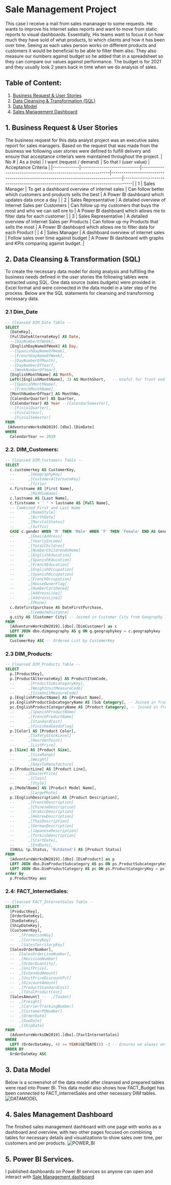 # **Sale Management Project**

<p> This case I receive a mail from sales mananager to some requests. He wants  to improve his internet sales reports and want to move from static reports to visual dashboards.
Essentially, His teams want to focus it on how much they have sold of what products, to which clients and how it has been over time. Seeing as each sales person works on different products and customers it would be beneficial to be able to filter them also. They also measure our numbers against budget so he added that in a spreadsheet so they can compare our values against performance. 
The budget is for 2021 and they usually look 2 years back in time when we do analysis of sales.
</p>

## **Table of Content:**

1. [Business Request & User Stories](#Business-Request-&-User-Stories)
2. [Data Cleansing & Transformation (SQL)](#Data-Cleansing-&-Transformation-(SQL))
3. [Data Model](#Data-Model)
4. [Sales Management Dashboard](#Sales_Management_Dashboard)

## 1. Business Request & User Stories


The business request for this data analyst project was an executive sales report for sales managers. Based on the request that was made from the business we following user stories were defined to fulfill delivery and ensure that acceptance criteria’s were maintained throughout the project.
|     No #    |     As a (role)             |     I want (request / demand)                                |     So that I (user value)                                                        |     Acceptance Criteria                                                          |
|-------------|-----------------------------|--------------------------------------------------------------|-----------------------------------------------------------------------------------|----------------------------------------------------------------------------------|
|     1       |     Sales Manager           |     To get a dashboard overview of   internet sales          |     Can follow better which customers and products sells   the best               |     A Power BI dashboard which updates data once a day                           |
|     2       |     Sales Representative    |     A detailed overview of Internet   Sales per Customers    |     Can follow up my customers that   buys the most and who we can sell ore to    |     A Power BI dashboard which   allows me to filter data   for each customer    |
|     3       |     Sales Representative    |     A detailed overview of Internet   Sales per Products     |     Can follow up my Products that sells the most                                 |     A Power BI dashboard which allows me to filter data   for each Product       |
|     4       |     Sales Manager           |     A dashboard overview of internet   sales                 |     Follow sales over time against budget                                         |     A Power Bi dashboard with graphs and KPIs comparing   against budget.        |

## 2. Data Cleansing & Transformation (SQL)

To create the necessary data model for doing analysis and fulfilling the business needs defined in the user stories the following tables were extracted using SQL.
One data source (sales budgets) were provided in Excel format and were connected in the data model in a later step of the process.
Below are the SQL statements for cleansing and transforming necessary data.

### 2.1 Dim_Date

```sql
-- Cleansed DIM_Date Table --
SELECT 
  [DateKey], 
  [FullDateAlternateKey] AS Date, 
  --[DayNumberOfWeek], 
  [EnglishDayNameOfWeek] AS Day, 
  --[SpanishDayNameOfWeek], 
  --[FrenchDayNameOfWeek], 
  --[DayNumberOfMonth], 
  --[DayNumberOfYear], 
  --[WeekNumberOfYear],
  [EnglishMonthName] AS Month, 
  Left([EnglishMonthName], 3) AS MonthShort,   -- Useful for front end date navigation and front end graphs.
  --[SpanishMonthName], 
  --[FrenchMonthName], 
  [MonthNumberOfYear] AS MonthNo, 
  [CalendarQuarter] AS Quarter, 
  [CalendarYear] AS Year --[CalendarSemester], 
  --[FiscalQuarter], 
  --[FiscalYear], 
  --[FiscalSemester] 
FROM 
 [AdventureWorksDW2019].[dbo].[DimDate]
WHERE 
  CalendarYear >= 2019
```
### 2.2. DIM_Customers:
```sql
-- Cleansed DIM_Customers Table --
SELECT 
  c.customerkey AS CustomerKey, 
  --      ,[GeographyKey]
  --      ,[CustomerAlternateKey]
  --      ,[Title]
  c.firstname AS [First Name], 
  --      ,[MiddleName]
  c.lastname AS [Last Name], 
  c.firstname + ' ' + lastname AS [Full Name], 
  -- Combined First and Last Name
  --      ,[NameStyle]
  --      ,[BirthDate]
  --      ,[MaritalStatus]
  --      ,[Suffix]
  CASE c.gender WHEN 'M' THEN 'Male' WHEN 'F' THEN 'Female' END AS Gender,
  --      ,[EmailAddress]
  --      ,[YearlyIncome]
  --      ,[TotalChildren]
  --      ,[NumberChildrenAtHome]
  --      ,[EnglishEducation]
  --      ,[SpanishEducation]
  --      ,[FrenchEducation]
  --      ,[EnglishOccupation]
  --      ,[SpanishOccupation]
  --      ,[FrenchOccupation]
  --      ,[HouseOwnerFlag]
  --      ,[NumberCarsOwned]
  --      ,[AddressLine1]
  --      ,[AddressLine2]
  --      ,[Phone]
  c.datefirstpurchase AS DateFirstPurchase, 
  --      ,[CommuteDistance]
  g.city AS [Customer City] -- Joined in Customer City from Geography Table
FROM 
  [AdventureWorksDW2019].[dbo].[DimCustomer] as c
  LEFT JOIN dbo.dimgeography AS g ON g.geographykey = c.geographykey 
ORDER BY 
  CustomerKey ASC -- Ordered List by CustomerKey


```
### 2.3  DIM_Products:

```sql
-- Cleansed DIM_Products Table --
SELECT 
  p.[ProductKey], 
  p.[ProductAlternateKey] AS ProductItemCode, 
  --      ,[ProductSubcategoryKey], 
  --      ,[WeightUnitMeasureCode]
  --      ,[SizeUnitMeasureCode] 
  p.[EnglishProductName] AS [Product Name], 
  ps.EnglishProductSubcategoryName AS [Sub Category], -- Joined in from Sub Category Table
  pc.EnglishProductCategoryName AS [Product Category], -- Joined in from Category Table
  --      ,[SpanishProductName]
  --      ,[FrenchProductName]
  --      ,[StandardCost]
  --      ,[FinishedGoodsFlag] 
  p.[Color] AS [Product Color], 
  --      ,[SafetyStockLevel]
  --      ,[ReorderPoint]
  --      ,[ListPrice] 
  p.[Size] AS [Product Size], 
  --      ,[SizeRange]
  --      ,[Weight]
  --      ,[DaysToManufacture]
  p.[ProductLine] AS [Product Line], 
  --     ,[DealerPrice]
  --      ,[Class]
  --      ,[Style] 
  p.[ModelName] AS [Product Model Name], 
  --      ,[LargePhoto]
  p.[EnglishDescription] AS [Product Description], 
  --      ,[FrenchDescription]
  --      ,[ChineseDescription]
  --      ,[ArabicDescription]
  --      ,[HebrewDescription]
  --      ,[ThaiDescription]
  --      ,[GermanDescription]
  --      ,[JapaneseDescription]
  --      ,[TurkishDescription]
  --      ,[StartDate], 
  --      ,[EndDate], 
  ISNULL (p.Status, 'Outdated') AS [Product Status] 
FROM 
  [AdventureWorksDW2019].[dbo].[DimProduct] as p
  LEFT JOIN dbo.DimProductSubcategory AS ps ON ps.ProductSubcategoryKey = p.ProductSubcategoryKey 
  LEFT JOIN dbo.DimProductCategory AS pc ON ps.ProductCategoryKey = pc.ProductCategoryKey 
order by 
  p.ProductKey asc
```

### 2.4: FACT_InternetSales:

```sql
-- Cleansed FACT_InternetSales Table --
SELECT 
  [ProductKey], 
  [OrderDateKey], 
  [DueDateKey], 
  [ShipDateKey], 
  [CustomerKey], 
  --  ,[PromotionKey]
  --  ,[CurrencyKey]
  --  ,[SalesTerritoryKey]
  [SalesOrderNumber], 
  --  [SalesOrderLineNumber], 
  --  ,[RevisionNumber]
  --  ,[OrderQuantity], 
  --  ,[UnitPrice], 
  --  ,[ExtendedAmount]
  --  ,[UnitPriceDiscountPct]
  --  ,[DiscountAmount] 
  --  ,[ProductStandardCost]
  --  ,[TotalProductCost] 
  [SalesAmount] --  ,[TaxAmt]
  --  ,[Freight]
  --  ,[CarrierTrackingNumber] 
  --  ,[CustomerPONumber] 
  --  ,[OrderDate] 
  --  ,[DueDate] 
  --  ,[ShipDate] 
FROM 
  [AdventureWorksDW2019].[dbo].[FactInternetSales]
WHERE 
  LEFT (OrderDateKey, 4) >= YEAR(GETDATE()) -2 -- Ensures we always only bring two years of date from extraction.
ORDER BY
  OrderDateKey ASC

```
## 3.  Data Model

Below is a screenshot of the data model after cleansed and prepared tables were read into Power BI.
This data model also shows how FACT_Budget has been connected to FACT_InternetSales and other necessary DIM 
tables.
![DATAMODEL](https://user-images.githubusercontent.com/88467188/131869397-41dc270e-bf65-4bea-9c4e-571aebf74a08.png)

## 4. Sales Management Dashboard

The finished sales management dashboard with one page with works as a dashboard and overview, with two other pages focused on combining tables for necessary details and visualizations to show sales over time, per customers and per products.
![POWER_BI](https://user-images.githubusercontent.com/88467188/131869407-49a2786e-d7b5-4d9a-9aaa-b17800c56509.png)


## 5.	Power BI Services.

I published dashboards on Power BI services so anyone can open and interact with [Sale Management dashboard](https://app.powerbi.com/view?r=eyJrIjoiYjE1Y2Q5NjMtMjg5OC00OWU1LWFjNjUtNGNjNTllN2E3OTc4IiwidCI6IjM1ZTE1M2EzLTViYzgtNGZjMC04YmZhLTVkNDFhZmQ0NDU0NSIsImMiOjN9)

